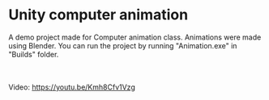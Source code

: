 # Unity computer animation

A demo project made for Computer animation class. Animations were made using Blender. You can run the project by running "Animation.exe" in "Builds" folder.

</br></br>Video: https://youtu.be/Kmh8Cfv1Vzg
